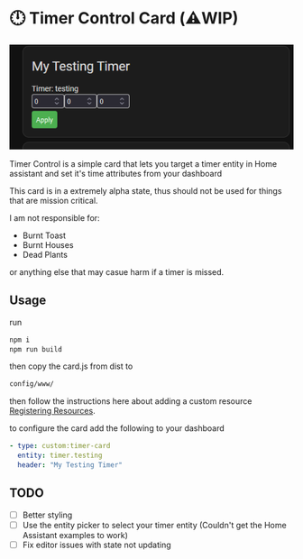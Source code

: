 # :clock12: Timer Control Card (:warning:WIP)
![card_screenshot](assets/card.png)

Timer Control is a simple card that lets you target a timer entity in Home assistant and set it's time attributes from your dashboard

This card is in a extremely alpha state, thus should not be used for things that are mission critical.

I am not responsible for:

- Burnt Toast
- Burnt Houses
- Dead Plants

or anything else that may casue harm if a timer is missed.

## Usage

run

```bash
npm i
npm run build
```

then copy the card.js from dist to

```bash
config/www/
```

then follow the instructions here about adding a custom resource [Registering Resources](https://developers.home-assistant.io/docs/frontend/custom-ui/registering-resources).

to configure the card add the following to your dashboard

```yaml
- type: custom:timer-card
  entity: timer.testing
  header: "My Testing Timer"
```

## TODO

- [ ] Better styling
- [ ] Use the entity picker to select your timer entity (Couldn't get the Home Assistant examples to work)
- [ ] Fix editor issues with state not updating
